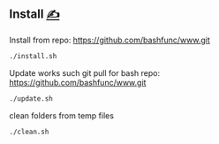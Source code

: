 
## Install [<span style='font-size:20px;'>&#x270D;</span>](https://github.com/bashfunc/examples/edit/main/DOCS/INSTALL.md)

Install from repo: https://github.com/bashfunc/www.git
```bash
./install.sh
```

Update works such git pull for bash repo: https://github.com/bashfunc/www.git
```bash
./update.sh
```

clean folders from temp files
```bash
./clean.sh
```

